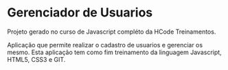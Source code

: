 # Gerenciador de Usuarios

Projeto gerado no curso de Javascript compléto da HCode Treinamentos.

Aplicação que permite realizar o cadastro de usuarios e gerenciar os mesmo. Esta aplicação tem como fim treinamento da linguagem Javascript, HTML5, CSS3 e GIT.
